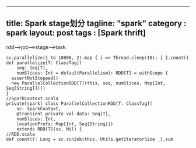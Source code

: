 
---
title: Spark stage划分
tagline: "spark"
category : spark
layout: post
tags : [Spark thrift]
---
rdd-->job-->stage-->task
```
sc.parallelize(1 to 10000, 2).map { i => Thread.sleep(10); i }.count()
def parallelize[T: ClassTag](
    seq: Seq[T],
    numSlices: Int = defaultParallelism): RDD[T] = withScope {
  assertNotStopped()
  new ParallelCollectionRDD[T](this, seq, numSlices, Map[Int, Seq[String]]())
}
//SparkContext.scala
private[spark] class ParallelCollectionRDD[T: ClassTag](
    sc: SparkContext,
    @transient private val data: Seq[T],
    numSlices: Int,
    locationPrefs: Map[Int, Seq[String]])
    extends RDD[T](sc, Nil) {
//RDD.scala
def count(): Long = sc.runJob(this, Utils.getIteratorSize _).sum
```
